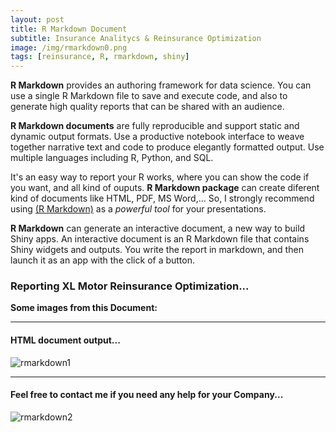 ```yaml
---
layout: post
title: R Markdown Document
subtitle: Insurance Analitycs & Reinsurance Optimization
image: /img/rmarkdown0.png
tags: [reinsurance, R, rmarkdown, shiny]
---
```


**R Markdown** provides an authoring framework for data science. You can use a single R Markdown file to save and execute code, and also to generate high quality reports that can be shared with an audience.

**R Markdown documents** are fully reproducible and support static and dynamic output formats. Use a productive notebook interface to weave together narrative text and code to produce elegantly formatted output. Use multiple languages including R, Python, and SQL.

It's an easy way to report your R works, where you can show the code if you want, and all kind of ouputs. **R Markdown package** can create diferent kind of documents like HTML, PDF, MS Word,...  So, I strongly recommend using [(R Markdown)](https://rmarkdown.rstudio.com/) as a *powerful tool* for your presentations.

**R Markdown** can generate an interactive document, a new way to build Shiny apps. An interactive document is an R Markdown file that contains Shiny widgets and outputs. You write the report in markdown, and then launch it as an app with the click of a button.

### Reporting XL Motor Reinsurance Optimization...
**Some images from this Document:**
* * *
#### HTML document output...
![rmarkdown1](http://i63.tinypic.com/35iu3nr.png)
* * *
#### Feel free to contact me if you need any help for your Company...
![rmarkdown2](http://i64.tinypic.com/10cvhbb.png)
